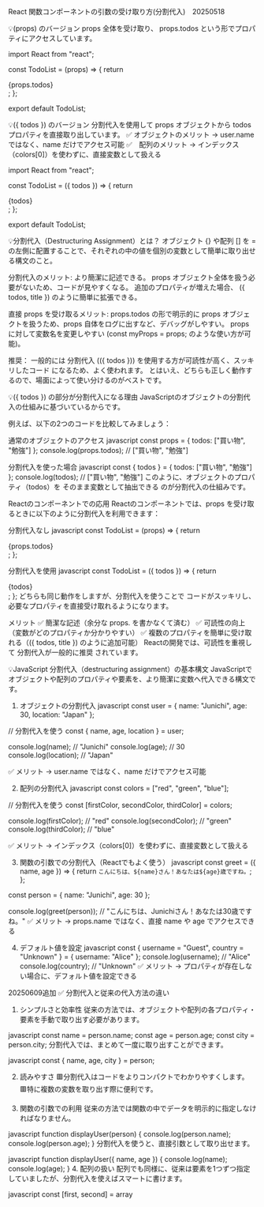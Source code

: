 React 関数コンポーネントの引数の受け取り方(分割代入)　20250518

💡(props) のバージョン
props 全体を受け取り、 props.todos という形でプロパティにアクセスしています。

import React from "react";

const TodoList = (props) => {
  return <div>{props.todos}</div>;
};

export default TodoList;


💡({ todos }) のバージョン
分割代入を使用して props オブジェクトから todos プロパティを直接取り出しています。
✅ オブジェクトのメリット → user.name ではなく、name だけでアクセス可能
✅　配列のメリット → インデックス（colors[0]）を使わずに、直接変数として扱える


import React from "react";

const TodoList = ({ todos }) => {
  return <div>{todos}</div>;
};

export default TodoList;


💡分割代入（Destructuring Assignment）とは？
オブジェクト {} や配列 [] を = の左側に配置することで、それぞれの中の値を個別の変数として簡単に取り出せる構文のこと。



分割代入のメリット:
より簡潔に記述できる。
props オブジェクト全体を扱う必要がないため、コードが見やすくなる。
追加のプロパティが増えた場合、 ({ todos, title }) のように簡単に拡張できる。

直接 props を受け取るメリット:
props.todos の形で明示的に props オブジェクトを扱うため、props 自体をログに出すなど、デバッグがしやすい。
props に対して変数名を変更しやすい (const myProps = props; のような使い方が可能)。

推奨：
一般的には 分割代入 (({ todos })) を使用する方が可読性が高く、スッキリしたコード になるため、よく使われます。
とはいえ、どちらも正しく動作するので、場面によって使い分けるのがベストです。


💡({ todos }) の部分が分割代入になる理由
JavaScriptのオブジェクトの分割代入の仕組みに基づいているからです。

例えば、以下の2つのコードを比較してみましょう：

通常のオブジェクトのアクセス
javascript
const props = { todos: ["買い物", "勉強"] };
console.log(props.todos); // ["買い物", "勉強"]

分割代入を使った場合
javascript
const { todos } = { todos: ["買い物", "勉強"] };
console.log(todos); // ["買い物", "勉強"]
このように、オブジェクトのプロパティ（todos）を そのまま変数として抽出できる のが分割代入の仕組みです。

Reactのコンポーネントでの応用
Reactのコンポーネントでは、props を受け取るときに以下のように分割代入を利用できます：

分割代入なし
javascript
const TodoList = (props) => {
  return <div>{props.todos}</div>;
};

分割代入を使用
javascript
const TodoList = ({ todos }) => {
  return <div>{todos}</div>;
};
どちらも同じ動作をしますが、分割代入を使うことで コードがスッキリし、必要なプロパティを直接受け取れるようになります。

メリット
✅ 簡潔な記述（余分な props. を書かなくて済む）
✅ 可読性の向上（変数がどのプロパティか分かりやすい）
✅ 複数のプロパティを簡単に受け取れる（({ todos, title }) のように追加可能）
Reactの開発では、可読性を重視して 分割代入が一般的に推奨 されています。


💡JavaScript 分割代入（destructuring assignment）の基本構文
JavaScriptでオブジェクトや配列のプロパティや要素を、より簡潔に変数へ代入できる構文です。

1. オブジェクトの分割代入
javascript
const user = {
  name: "Junichi",
  age: 30,
  location: "Japan"
};

// 分割代入を使う
const { name, age, location } = user;

console.log(name); // "Junichi"
console.log(age);  // 30
console.log(location); // "Japan"

✅ メリット → user.name ではなく、name だけでアクセス可能

2. 配列の分割代入
javascript
const colors = ["red", "green", "blue"];

// 分割代入を使う
const [firstColor, secondColor, thirdColor] = colors;

console.log(firstColor); // "red"
console.log(secondColor); // "green"
console.log(thirdColor); // "blue"

✅ メリット → インデックス（colors[0]）を使わずに、直接変数として扱える

3. 関数の引数での分割代入（Reactでもよく使う）
javascript
const greet = ({ name, age }) => {
  return `こんにちは、${name}さん！あなたは${age}歳ですね。`;
};

const person = { name: "Junichi", age: 30 };

console.log(greet(person)); // "こんにちは、Junichiさん！あなたは30歳ですね。"
✅ メリット → props.name ではなく、直接 name や age でアクセスできる

4. デフォルト値を設定
javascript
const { username = "Guest", country = "Unknown" } = { username: "Alice" };
console.log(username); // "Alice"
console.log(country);  // "Unknown"
✅ メリット → プロパティが存在しない場合に、デフォルト値を設定できる





20250609追加
✅ 分割代入と従来の代入方法の違い
1. シンプルさと効率性
従来の方法では、オブジェクトや配列の各プロパティ・要素を手動で取り出す必要があります。

javascript
const name = person.name;
const age = person.age;
const city = person.city;
分割代入では、まとめて一度に取り出すことができます。

javascript
const { name, age, city } = person;

2. 読みやすさ
🟥分割代入はコードをよりコンパクトでわかりやすくします。
🟥特に複数の変数を取り出す際に便利です。

3. 関数の引数での利用
従来の方法では関数の中でデータを明示的に指定しなければなりません。

javascript
function displayUser(person) {
    console.log(person.name);
    console.log(person.age);
}
分割代入を使うと、直接引数として取り出せます。

javascript
function displayUser({ name, age }) {
    console.log(name);
    console.log(age);
}
4. 配列の扱い
配列でも同様に、従来は要素を1つずつ指定していましたが、分割代入を使えばスマートに書けます。

javascript
const [first, second] = array
